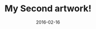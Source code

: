 ---
title: My Second artwork!
date: 2016-02-16
layout: Artwork
gridtype: 1
artworks:
- name: name1'
  title: Title 1'
  description: description 1
  image: https://c6.staticflickr.com/8/7406/16403790101_780cc844c6_o.jpg
- name: name2'
  title: Title 2'
  description: description 2
  image: https://c3.staticflickr.com/9/8626/16218002410_96bafea22e_o.jpg
- name: name3'
  title: Title 3'
  description: description 3
  image: https://c2.staticflickr.com/8/7425/15785358833_b14f6a93aa_o.jpg
- name: name4'
  title: Title 4'
  description: description 4
  image: https://c4.staticflickr.com/9/8672/16392077371_6774ff6ecc_o.jpg
caption: 
  line1: text in line 1'
  line2: text in line 2'
  line3: text in line 3'
  line4: text in line 4'
  credit: text for credit'
featuredArtwork: https://unsplash.it/606/406/?random
thumbnail:
  image: https://placeholdit.imgix.net/~text?txtsize=33&txt=130%C3%97100&w=130&h=100  
  caption: Artwork2 caption
---